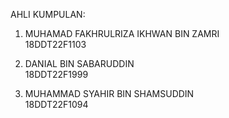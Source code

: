 AHLI KUMPULAN: <br>

1)  MUHAMAD FAKHRULRIZA IKHWAN BIN ZAMRI <br>
    18DDT22F1103 <br>

2)  DANIAL BIN SABARUDDIN <br>
    18DDT22F1999 <br>

3)  MUHAMMAD SYAHIR BIN SHAMSUDDIN <br>
    18DDT22F1094 

